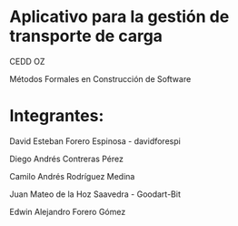 # Aplicativo para la gestión de transporte de carga
CEDD OZ

Métodos Formales en Construcción de Software


# Integrantes:

David Esteban Forero Espinosa - davidforespi

Diego Andrés Contreras Pérez

Camilo Andrés Rodríguez Medina

Juan Mateo de la Hoz Saavedra - Goodart-Bit

Edwin Alejandro Forero Gómez
